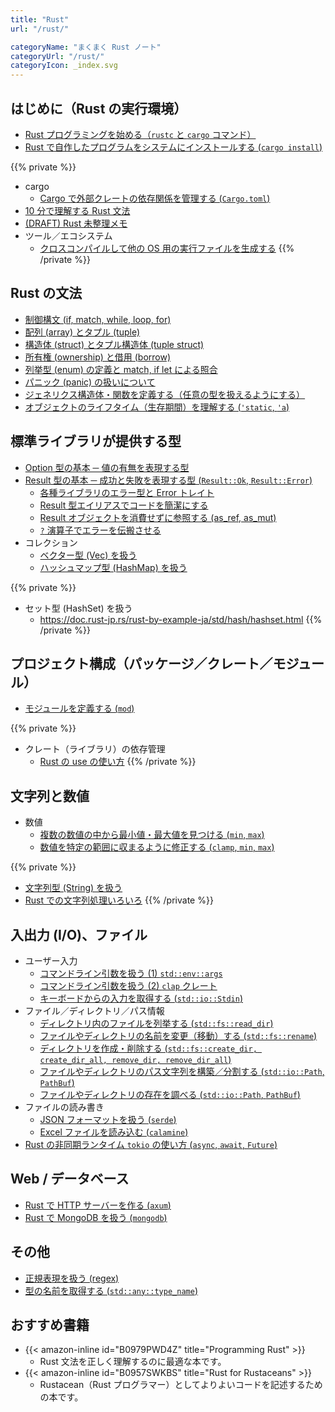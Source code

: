 ```yaml
---
title: "Rust"
url: "/rust/"

categoryName: "まくまく Rust ノート"
categoryUrl: "/rust/"
categoryIcon: _index.svg
---
```


はじめに（Rust の実行環境）
----

- [Rust プログラミングを始める（`rustc` と `cargo` コマンド）](/p/96o6xfv/)
- [Rust で自作したプログラムをシステムにインストールする (`cargo install`)](/p/owbo2dp/)

{{% private %}}
- cargo
  - [Cargo で外部クレートの依存関係を管理する (`Cargo.toml`)](/p/4yj2hzf/)
- [10 分で理解する Rust 文法](/p/63m4k3i/)
- [(DRAFT) Rust 未整理メモ](/p/jkv7gpz/)
- ツール／エコシステム
  - [クロスコンパイルして他の OS 用の実行ファイルを生成する](/p/uyqo7ze/)
{{% /private %}}


Rust の文法
----

- [制御構文 (if, match, while, loop, for)](/p/22cnw7f/)
- [配列 (array) とタプル (tuple)](/p/7r3cmv6/)
- [構造体 (struct) とタプル構造体 (tuple struct)](/p/h8kw8ju/)
- [所有権 (ownership) と借用 (borrow)](/p/4nx8hqy/)
- [列挙型 (enum) の定義と match, if let による照合](/p/ffqyajs/)
- [パニック (panic) の扱いについて](/p/nfxwcc2/)
- [ジェネリクス構造体・関数を定義する（任意の型を扱えるようにする）](/p/be8u7sg/)
- [オブジェクトのライフタイム（生存期間）を理解する (`'static`, `'a`)](/p/zfhtasm/)


標準ライブラリが提供する型
----

- [Option 型の基本 ─ 値の有無を表現する型](/p/9m6m5m3/)
- [Result 型の基本 ─ 成功と失敗を表現する型 (`Result::Ok`, `Result::Error`)](/p/us2ahpw/)
  - [各種ライブラリのエラー型と Error トレイト](/p/8amv5eo/)
  - [Result 型エイリアスでコードを簡潔にする](/p/ez9gpw5/)
  - [Result オブジェクトを消費せずに参照する (as_ref, as_mut)](/p/z3gts64/)
  - [`?` 演算子でエラーを伝搬させる](/p/6nce7nw/)
- コレクション
  - [ベクター型 (Vec) を扱う](/p/jku3biq/)
  - [ハッシュマップ型 (HashMap) を扱う](/p/eefwaa3/)

{{% private %}}
- セット型 (HashSet) を扱う
  - https://doc.rust-jp.rs/rust-by-example-ja/std/hash/hashset.html
{{% /private %}}


プロジェクト構成（パッケージ／クレート／モジュール）
----

- [モジュールを定義する (`mod`)](/p/gxj4n7q/)

{{% private %}}
- クレート（ライブラリ）の依存管理
  - [Rust の use の使い方](/p/9dpz9hr/)
{{% /private %}}


文字列と数値 <!-- numstr -->
----

- 数値
  - [複数の数値の中から最小値・最大値を見つける (`min`, `max`)](/p/e3o2ra3/)
  - [数値を特定の範囲に収まるように修正する (`clamp`, `min`, `max`)](/p/23fd7nv/)

{{% private %}}
- [文字列型 (String) を扱う](/p/vakbzyc/)
- [Rust での文字列処理いろいろ](/p/95o6n4k/)
{{% /private %}}


入出力 (I/O)、ファイル
----

- ユーザー入力
  - [コマンドライン引数を扱う (1) `std::env::args`](/p/wu6gqz9/)
  - [コマンドライン引数を扱う (2) `clap` クレート](/p/bdp2doy/)
  - [キーボードからの入力を取得する (`std::io::Stdin`)](/p/eamw7fp/)
- ファイル／ディレクトリ／パス情報
  - [ディレクトリ内のファイルを列挙する (`std::fs::read_dir`)](/p/2kv6eub/)
  - [ファイルやディレクトリの名前を変更（移動）する (`std::fs::rename`)](/p/raiqzbr/)
  - [ディレクトリを作成・削除する (`std::fs::create_dir, create_dir_all, remove_dir, remove_dir_all`)](/p/zju5eow/)
  - [ファイルやディレクトリのパス文字列を構築／分割する (`std::io::Path`, `PathBuf`)](/p/36hr2bj/)
  - [ファイルやディレクトリの存在を調べる (`std::io::Path`, `PathBuf`)](/p/fbkt3ah/)
- ファイルの読み書き
  - [JSON フォーマットを扱う (`serde`)](/p/xdyk5o8/)
  - [Excel ファイルを読み込む (`calamine`)](/p/4ye2eah/)
- [Rust の非同期ランタイム `tokio` の使い方 (`async`, `await`, `Future`)](/p/z6e9or8/)


Web / データベース
----

- [Rust で HTTP サーバーを作る (`axum`)](/p/q49pmjt/)
- [Rust で MongoDB を扱う (`mongodb`)](/p/nzi6xbm/)


その他
----

- [正規表現を扱う (regex)](/p/r7sdwgy/)
- [型の名前を取得する (`std::any::type_name`)](/p/m9vdtaq/)


おすすめ書籍
----

- {{< amazon-inline id="B0979PWD4Z" title="Programming Rust" >}}
  - Rust 文法を正しく理解するのに最適な本です。
- {{< amazon-inline id="B0957SWKBS" title="Rust for Rustaceans" >}}
  - Rustacean（Rust プログラマー）としてよりよいコードを記述するための本です。

